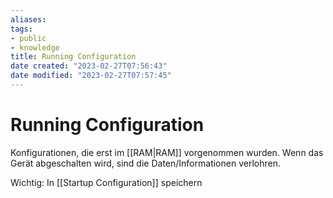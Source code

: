 ```yaml
---
aliases: 
tags:
- public
- knowledge
title: Running Configuration
date created: "2023-02-27T07:56:43"
date modified: "2023-02-27T07:57:45"
---
```


# Running Configuration

Konfigurationen, die erst im [[RAM|RAM]] vorgenommen wurden. Wenn das Gerät abgeschalten wird, sind die Daten/Informationen verlohren.

Wichtig: In [[Startup Configuration]] speichern
